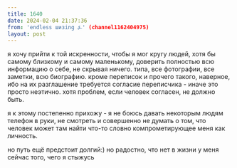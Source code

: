 ```yaml
---
title: 1640
date: 2024-02-04 21:37:36
from: 'endless шизing ⍼' (channel1162404975)
layout: post
---
```


я хочу прийти к той искренности, чтобы я мог кругу людей, хотя бы самому близкому и самому маленькому, доверить полностью всю информацию о себе, не скрывая ничего. типа, все фотографии, все заметки, всю биографию. кроме переписок и прочего такого, наверное, ибо на их разглашение требуется согласие переписчика - иначе это просто неэтично. хотя проблем, если человек согласен, не должно быть.

я к этому постепенно прихожу - я не боюсь давать некоторым людям телефон в руки, не смотреть и совершенно не думать о том, что человек может там найти что-то словно компрометирующее меня как личность.

но путь ещё предстоит долгий:) но радостно, что нет в жизни у меня сейчас того, чего я стыжусь
